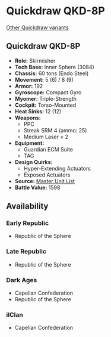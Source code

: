 # Quickdraw QKD-8P 

[Other Quickdraw variants](../quickdraw.md) 

## Quickdraw QKD-8P 

- **Role:** Skirmisher 
- **Tech Base:** Inner Sphere (3084) 
- **Chassis:** 60 tons (Endo Steel) 
- **Movement:** 5 (6) / 8 (9) 
- **Armor:** 192 
- **Gyroscope:** Compact Gyro 
- **Myomer:** Triple-Strength 
- **Cockpit:** Torso-Mounted 
- **Heat Sinks:** 12 (12) 
- **Weapons:** 
  - PPC 
  - Streak SRM 4 (ammo: 25) 
  - Medium Laser × 2 
- **Equipment:** 
  - Guardian ECM Suite 
  - TAG 
- **Design Quirks:** 
  - Hyper-Extending Actuators 
  - Exposed Actuators 
- **Source:** [Master Unit List](http://masterunitlist.info/Unit/Details/4887) 
- **Battle Value:** 1598 

## Availability 

### Early Republic 

- Republic of the Sphere 

### Late Republic 

- Republic of the Sphere 

### Dark Ages 

- Capellan Confederation 
- Republic of the Sphere 

### ilClan 

- Capellan Confederation 

